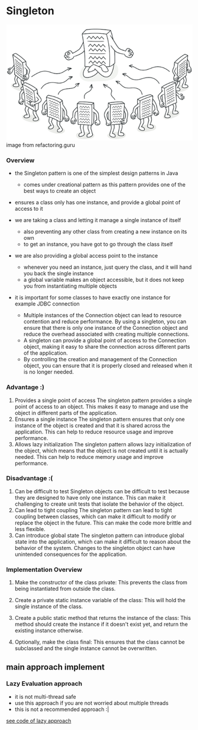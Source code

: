 # Singleton

![Singleton_image](https://github.com/farzadafi/Design_Pattern/blob/master/image/Singleton_image_1.png)
</br>
image from refactoring.guru

### Overview

- the Singleton pattern is one of the simplest design patterns in Java
    - comes under creational pattern as this pattern provides one of the best ways to create an object

- ensures a class only has one instance, and provide a global point of access to it

- we are taking a class and letting it manage a single instance of itself
    - also preventing any other class from creating a new instance on its own
    - to get an instance, you have got to go through the class itself

- we are also providing a global access point to the instance
    - whenever you need an instance, just query the class, and it will hand you back the single instance
    - a global variable makes an object accessible, but it does not keep you from instantiating multiple objects

- it is important for some classes to have exactly one instance for example JDBC connection
    - Multiple instances of the Connection object can lead to resource contention and reduce performance.
      By using a singleton, you can ensure that there is only one instance of the Connection object and reduce
      the overhead associated with creating multiple connections.
    - A singleton can provide a global point of access to the Connection object,
      making it easy to share the connection across different parts of the application.
    - By controlling the creation and management of the Connection object,
      you can ensure that it is properly closed and released when it is no longer needed.

### Advantage :)

1. Provides a single point of access
   The singleton pattern provides a single point of access to an object.
   This makes it easy to manage and use the object in different parts of the application.
2. Ensures a single instance
   The singleton pattern ensures that only one instance of the object is created
   and that it is shared across the application. This can help to reduce resource usage and improve performance.
3. Allows lazy initialization
   The singleton pattern allows lazy initialization of the object,
   which means that the object is not created until it is actually needed. This can help to reduce memory usage and
   improve performance.

### Disadvantage :(

1. Can be difficult to test
   Singleton objects can be difficult to test because they are designed to have only one instance.
   This can make it challenging to create unit tests that isolate the behavior of the object.
2. Can lead to tight coupling
   The singleton pattern can lead to tight coupling between classes,
   which can make it difficult to modify or replace the object in the future. This can make the code more brittle and
   less flexible.
3. Can introduce global state
   The singleton pattern can introduce global state into the application, which can make it difficult to reason about
   the behavior of the system. Changes to the singleton object can have unintended consequences for the application.

### Implementation Overview

1. Make the constructor of the class private: This prevents the class from being instantiated from outside the class.

2. Create a private static instance variable of the class: This will hold the single instance of the class.

3. Create a public static method that returns the instance of the class: This method should create the instance if it
   doesn't exist yet, and return the existing instance otherwise.

4. Optionally, make the class final: This ensures that the class cannot be subclassed and the single instance cannot be
   overwritten.

## main approach implement

### Lazy Evaluation approach
* it is not multi-thread safe
* use this approach if you are not worried about multiple threads
* this is not a recommended approach :|

[see code of lazy approach](https://github.com/farzadafi/Design_Pattern/tree/master/Singleton/Lazy_Initialization)



